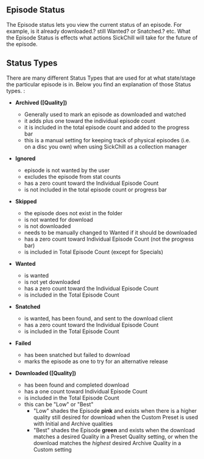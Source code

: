 ## Episode Status

The Episode status lets you view the current status of an episode. For example, is it already downloaded.? still Wanted? or Snatched.? etc. What the Episode Status is effects what actions SickChill will take for the future of the episode.

## Status Types

There are many different Status Types that are used for at what state/stage the particular episode is in. Below you find an explanation of those Status types. :

- **Archived ([Quality])**

  - Generally used to mark an episode as downloaded and watched
  - it adds plus one toward the individual episode count
  - it is included in the total episode count and added to the progress bar
  - this is a manual setting for keeping track of physical episodes (i.e. on a disc you own) when using SickChill as a collection manager

- **Ignored**

  - episode is not wanted by the user
  - excludes the episode from stat counts
  - has a zero count toward the Individual Episode Count
  - is not included in the total episode count or progress bar

- **Skipped**

  - the episode does not exist in the folder
  - is not wanted for download
  - is not downloaded
  - needs to be manually changed to Wanted if it should be downloaded
  - has a zero count toward Individual Episode Count (not the progress bar)
  - is included in Total Episode Count (except for Specials)

- **Wanted**

  - is wanted
  - is not yet downloaded
  - has a zero count toward the Individual Episode Count
  - is included in the Total Episode Count

- **Snatched**
  - is wanted, has been found, and sent to the download client
  - has a zero count toward the Individual Episode Count
  - is included in the Total Episode Count

- **Failed**

  - has been snatched but failed to download
  - marks the episode as one to try for an alternative release

- **Downloaded ([Quality])**

  - has been found and completed download
  - has a one count toward Individual Episode Count
  - is included in the Total Episode Count
  - this can be "Low" or "Best"
    - "Low" shades the Episode **pink** and exists when there is a higher quality still desired for download when the Custom Preset is used with Initial and Archive qualities
    - "Best" shades the Episode **green** and exists when the download matches a desired Quality in a Preset Quality setting, or when the download matches the _highest_ desired Archive Quality in a Custom setting
